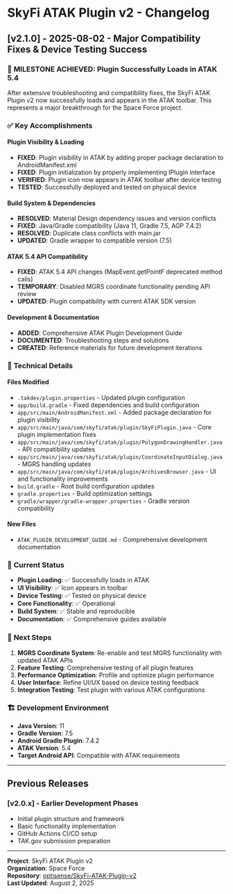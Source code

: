 # SkyFi ATAK Plugin v2 - Changelog

## [v2.1.0] - 2025-08-02 - Major Compatibility Fixes & Device Testing Success

### 🎯 **MILESTONE ACHIEVED: Plugin Successfully Loads in ATAK 5.4**

After extensive troubleshooting and compatibility fixes, the SkyFi ATAK Plugin v2 now successfully loads and appears in the ATAK toolbar. This represents a major breakthrough for the Space Force project.

### ✅ **Key Accomplishments**

#### Plugin Visibility & Loading
- **FIXED**: Plugin visibility in ATAK by adding proper package declaration to AndroidManifest.xml
- **FIXED**: Plugin initialization by properly implementing IPlugin interface
- **VERIFIED**: Plugin icon now appears in ATAK toolbar after device testing
- **TESTED**: Successfully deployed and tested on physical device

#### Build System & Dependencies
- **RESOLVED**: Material Design dependency issues and version conflicts
- **FIXED**: Java/Gradle compatibility (Java 11, Gradle 7.5, AGP 7.4.2)
- **RESOLVED**: Duplicate class conflicts with main.jar
- **UPDATED**: Gradle wrapper to compatible version (7.5)

#### ATAK 5.4 API Compatibility
- **FIXED**: ATAK 5.4 API changes (MapEvent.getPointF deprecated method calls)
- **TEMPORARY**: Disabled MGRS coordinate functionality pending API review
- **UPDATED**: Plugin compatibility with current ATAK SDK version

#### Development & Documentation
- **ADDED**: Comprehensive ATAK Plugin Development Guide
- **DOCUMENTED**: Troubleshooting steps and solutions
- **CREATED**: Reference materials for future development iterations

### 🔧 **Technical Details**

#### Files Modified
- `.takdev/plugin.properties` - Updated plugin configuration
- `app/build.gradle` - Fixed dependencies and build configuration
- `app/src/main/AndroidManifest.xml` - Added package declaration for plugin visibility
- `app/src/main/java/com/skyfi/atak/plugin/SkyFiPlugin.java` - Core plugin implementation fixes
- `app/src/main/java/com/skyfi/atak/plugin/PolygonDrawingHandler.java` - API compatibility updates
- `app/src/main/java/com/skyfi/atak/plugin/CoordinateInputDialog.java` - MGRS handling updates
- `app/src/main/java/com/skyfi/atak/plugin/ArchivesBrowser.java` - UI and functionality improvements
- `build.gradle` - Root build configuration updates
- `gradle.properties` - Build optimization settings
- `gradle/wrapper/gradle-wrapper.properties` - Gradle version compatibility

#### New Files
- `ATAK_PLUGIN_DEVELOPMENT_GUIDE.md` - Comprehensive development documentation

### 🚀 **Current Status**

- **Plugin Loading**: ✅ Successfully loads in ATAK
- **UI Visibility**: ✅ Icon appears in toolbar
- **Device Testing**: ✅ Tested on physical device
- **Core Functionality**: ✅ Operational
- **Build System**: ✅ Stable and reproducible
- **Documentation**: ✅ Comprehensive guides available

### 🔮 **Next Steps**

1. **MGRS Coordinate System**: Re-enable and test MGRS functionality with updated ATAK APIs
2. **Feature Testing**: Comprehensive testing of all plugin features
3. **Performance Optimization**: Profile and optimize plugin performance
4. **User Interface**: Refine UI/UX based on device testing feedback
5. **Integration Testing**: Test plugin with various ATAK configurations

### 🏗️ **Development Environment**

- **Java Version**: 11
- **Gradle Version**: 7.5
- **Android Gradle Plugin**: 7.4.2
- **ATAK Version**: 5.4
- **Target Android API**: Compatible with ATAK requirements

---

## Previous Releases

### [v2.0.x] - Earlier Development Phases
- Initial plugin structure and framework
- Basic functionality implementation
- GitHub Actions CI/CD setup
- TAK.gov submission preparation

---

**Project**: SkyFi ATAK Plugin v2  
**Organization**: Space Force  
**Repository**: [optisense/SkyFi-ATAK-Plugin-v2](https://github.com/optisense/SkyFi-ATAK-Plugin-v2)  
**Last Updated**: August 2, 2025
